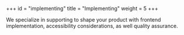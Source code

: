 +++
id = "implementing"
title = "Implementing"
weight = 5
+++

We specialize in supporting to shape your product with frontend implementation, accessibility considerations, as well quality assurance.